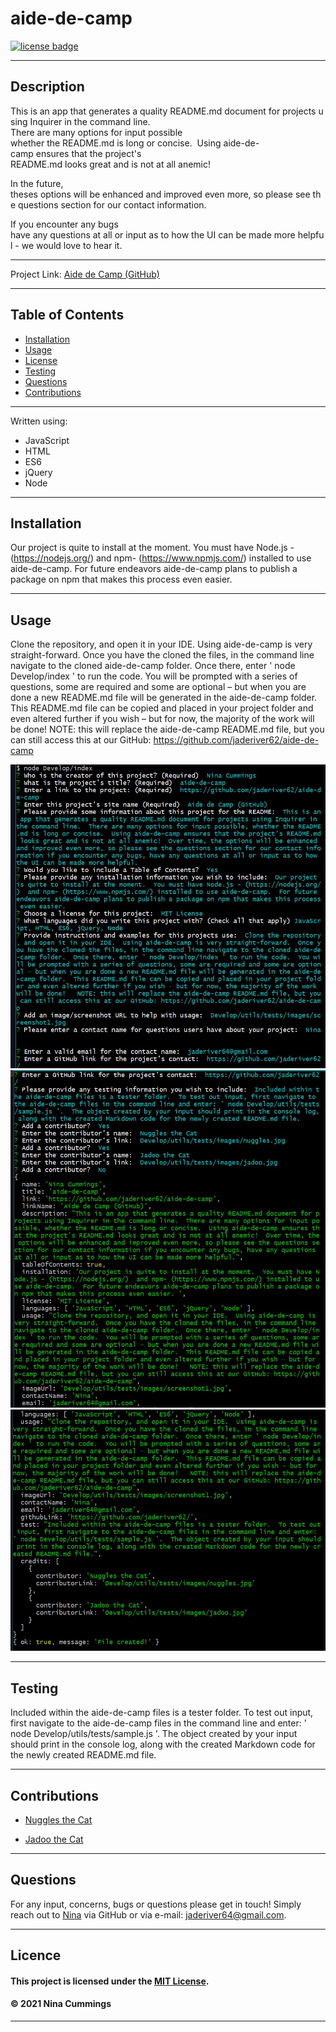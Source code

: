
# aide-de-camp
<a href='https://opensource.org/licenses/MIT'><img src='https://img.shields.io/badge/license-MIT-blueviolet' alt='license badge'></a>

---------------------------------------

## Description

This is an app that generates a quality README.md document for projects using Inquirer in the command line.  
There are many options for input possible whether the README.md is long or concise.  Using aide-de-camp ensures that the project's 
README.md looks great and is not at all anemic!  

In the future, theses options will be enhanced and improved even more, so please see the questions section for our contact information.

If you encounter any bugs have any questions at all or input as to how the UI can be made more helpful - we would love to hear it.

---------------------------------------

Project Link: 
[Aide de Camp (GitHub)](https://github.com/jaderiver62/aide-de-camp)

---------------------------------------


## Table of Contents
* [Installation](#installation)
* [Usage](#usage)
* [License](#license)
* [Testing](#testing)
* [Questions](#questions)
* [Contributions](#contributions)
---------------------------------------

Written using:

                    
* JavaScript
* HTML
* ES6 
* jQuery
* Node
   

---------------------------------------

## Installation
Our project is quite to install at the moment.  You must have Node.js - (https://nodejs.org/)  and npm- (https://www.npmjs.com/) installed to use aide-de-camp.  For future endeavors aide-de-camp plans to publish a package on npm that makes this process even easier. 

---------------------------------------

## Usage


Clone the repository, and open it in your IDE.  Using aide-de-camp is very straight-forward.  Once you have the cloned the files, in the command line navigate to the cloned aide-de-camp folder.  Once there, enter ' node Develop/index ' to run the code.  You will be prompted with a series of questions, some are required and some are optional – but when you are done a new README.md file will be generated in the aide-de-camp folder.  This README.md file can be copied and placed in your project folder and even altered further if you wish – but for now, the majority of the work will be done!   NOTE: this will replace the aide-de-camp README.md file, but you can still access this at our GitHub: https://github.com/jaderiver62/aide-de-camp

![Project Usage Image](Develop/utils/tests/images/screenshot1.jpg)
![Project Usage Image](Develop/utils/tests/images/screenshot2.jpg)
![Project Usage Image](Develop/utils/tests/images/screenshot3.jpg)

---------------------------------------

## Testing
Included within the aide-de-camp files is a tester folder.  To test out input, first navigate to the aide-de-camp files in the command line and enter: ' node Develop/utils/tests/sample.js '.  The object created by your input should print in the console log, along with the created Markdown code for the newly created README.md file.

---------------------------------------

## Contributions

                     
* [Nuggles the Cat](Develop/utils/tests/images/nuggles.jpg)
                     
* [Jadoo the Cat](Develop/utils/tests/images/jadoo.jpg)
                     

---------------------------------------

## Questions

For any input, concerns, bugs or questions please get in touch!  Simply reach out to [Nina](https://github.com/jaderiver62/) via GitHub or via e-mail: <jaderiver64@gmail.com>.

---------------------------------------

## Licence


#### This project is licensed under the [MIT License](https://opensource.org/licenses/MIT).
#### &copy; 2021 Nina Cummings

---------------------------------------
    